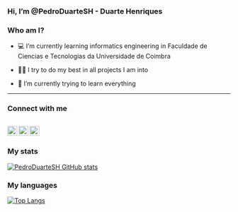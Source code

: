 ### Hi, I’m @PedroDuarteSH - Duarte Henriques

### Who am I?
- 💻 I’m currently learning informatics engineering in Faculdade de Ciencias e Tecnologias da Universidade de Coimbra

- 🧑‍🎓 I try to do my best in all projects I am into

- 📖 I’m currently trying to learn everything

---
### Connect with me

[<img align="left" alt="PedroDuarteSH | LinkedIn" width="22px" style="color:red" src="https://cdn.jsdelivr.net/npm/simple-icons@v3/icons/linkedin.svg" />][linkedin]
[<img align="left" alt="PedroDuarteSH | Instagram" width="22px" src="https://cdn.jsdelivr.net/npm/simple-icons@v3/icons/instagram.svg" />][instagram]
[<img align="left" alt="PedroDuarteSH | Email" width="22px" src="https://cdn.jsdelivr.net/npm/@internetarchive/icon-email@1.3.2/email.svg" />][email]
<br>
---
### My stats
[![PedroDuarteSH GitHub stats](https://github-readme-stats.vercel.app/api?username=PedroDuarteSH&count_private=true&show_icons=true&theme=radical)]()


### My languages
[![Top Langs](https://github-readme-stats.vercel.app/api/top-langs/?username=PedroDuarteSH&exclude_repo=Smartphone-Based-Recognition-of-Human-Activities-and-Postural-Transitions&layout=compact&langs_count=10&theme=radical)]()


[instagram]: https://www.instagram.com/pedro_._duarte/
[linkedin]: https://www.linkedin.com/in/pedro-duarte-henriques-0aa755210/
[email]: mailto:pedroduartesh@gmail.com 


<!---
PedroDuarteSH/PedroDuarteSH is a ✨ special ✨ repository because its `README.md` (this file) appears on your GitHub profile.
You can click the Preview link to take a look at your changes.
--->
